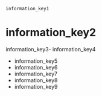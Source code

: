 ```ngMeta
information_key1
```
# information_key2
information_key3- information_key4
- information_key5
- information_key6
- information_key7
- information_key8
- information_key9
